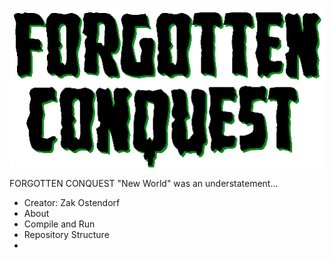 ![game_logo](./images/Game_Logo.png)

FORGOTTEN CONQUEST
"New World" was an understatement... 

 - Creator: Zak Ostendorf
 - About
 - Compile and Run
 - Repository Structure
  - 

 